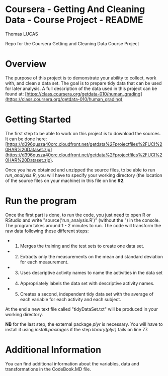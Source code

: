 # Coursera - Getting And Cleaning Data - Course Project - README
Thomas LUCAS

Repo for the Coursera Getting and Cleaning Data Course Project

# Overview
The purpose of this project is to demonstrate your ability to collect, work with, and clean a data set. The goal is to prepare tidy data that can be used for later analysis.
A full description of the data used in this project can be found at: [https://class.coursera.org/getdata-010/human_grading](https://class.coursera.org/getdata-010/human_grading)

# Getting Started
The first step to be able to work on this project is to download the sources. It can be done here: [https://d396qusza40orc.cloudfront.net/getdata%2Fprojectfiles%2FUCI%20HAR%20Dataset.zip](https://d396qusza40orc.cloudfront.net/getdata%2Fprojectfiles%2FUCI%20HAR%20Dataset.zip).

Once you have obtained and unzipped the source files, to be able to run *run_analysis.R*, you will have to specify your working directory (the location of the source files on your machine) in this file on line **92**.

# Run the program
Once the first part is done, to run the code, you just need to open R or RStudio and write "source('run_analysis.R')" (without the ") in the console. The program takes around 1 - 2 minutes to run. The code will transform the raw data following these different steps:
* 1. Merges the training and the test sets to create one data set. 
* 2. Extracts only the measurements on the mean and standard deviation for each measurement. 
* 3. Uses descriptive activity names to name the activities in the data set 
* 4. Appropriately labels the data set with descriptive activity names. 
* 5. Creates a second, independent tidy data set with the average of each variable for each activity and each subject.

At the end a new text file called "tidyDataSet.txt" will be produced in your working directory.

**NB** for the last step, the external package *plyr* is necessary. You will have to install it using *install.packages* if the step *library(plyr)* fails on line 77.

# Additional Information

You can find additional information about the variables, data and transformations in the CodeBook.MD file.

